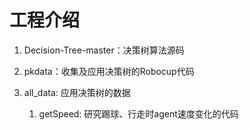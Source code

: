 # 工程介绍


1. Decision-Tree-master：决策树算法源码
2. pkdata：收集及应用决策树的Robocup代码
3. all_data: 应用决策树的数据

   1. getSpeed: 研究踢球、行走时agent速度变化的代码

